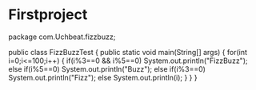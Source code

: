 # Firstproject

package com.Uchbeat.fizzbuzz;

public class FizzBuzzTest {
    public static void main(String[] args) {
        for(int i=0;i<=100;i++) {
            if(i%3==0 && i%5==0) System.out.println("FizzBuzz");
            else
            if(i%5==0) System.out.println("Buzz");
            else
            if(i%3==0) System.out.println("Fizz");
            else
                System.out.println(i);
        }
    }
}
